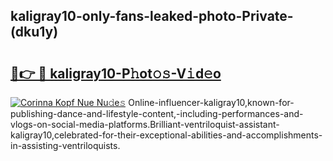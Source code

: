 ## kaligray10-only-fans​-leaked-photo​-Private-(dku1y)


# <h2><a href="https://mediaupload.pro?title=kaligray10&ref=git">🔗👉 🔴 kaligray10-P𝚑ot𝚘𝚜-V𝚒d𝚎o</a></h2>

[![Corinna Kopf Nue Nu𝚍e𝚜](https://i.imgur.com/0qMVB7G.gif)](https://mediaupload.pro?title=kaligray10&ref=git)
Online-influencer-kaligray10,known-for-publishing-dance-and-lifestyle-content,-including-performances-and-vlogs-on-social-media-platforms.Brilliant-ventriloquist-assistant-kaligray10,celebrated-for-their-exceptional-abilities-and-accomplishments-in-assisting-ventriloquists.  